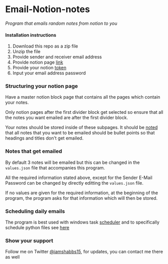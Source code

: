 # Email-Notion-notes
_Program that emails random notes from notion to you_

#### Installation instructions

1. Download this repo as a zip file
2. Unzip the file 
3. Provide sender and receiver email address
4. Provide notion page [link](https://www.alphr.com/how-to-link-to-another-page-notion/)
5. Provide your notion [token](https://peopleleaders.io/How-to-get-Notion-Token-and-Workspace-IDs-11e67f9733d545fcb83f3dba0b149f5b)
6. Input your email address password

### Structuring your notion page

Have a master notion block page that contains all the pages which contain your notes.

Only notion pages after the first divider block get selected so ensure that all the notes you want emailed are after the first divider block.

Your notes should be stored inside of these subpages. It should be [noted](https://tenor.com/view/badumtss-baxmusic-bax-shop-bax-it-gif-14812059) that all notes that you want to be emailed should be bullet points so that headings and titles don't get emailed. 

### Notes that get emailed

By default 3 notes will be emailed but this can be changed in the `values.json` file that accompanies this program.

All the required information stated above, except for the Sender E-Mail Password can be changed by directly editting the `values.json` file.

If no values are given for the required information, at the beginning of the program, the program asks for that information which will then be stored.

### Scheduling daily emails

The program is best used with windows task [scheduler](https://www.windowscentral.com/how-create-automated-task-using-task-scheduler-windows-10) and to specifically schedule python files see [here](https://stackoverflow.com/questions/44727232/scheduling-a-py-file-on-task-scheduler-in-windows-10)

### Show your support

Follow me on Twitter [@iamshabbs15](https://twitter.com/iamshabbs15), for updates, you can contact me there as well
